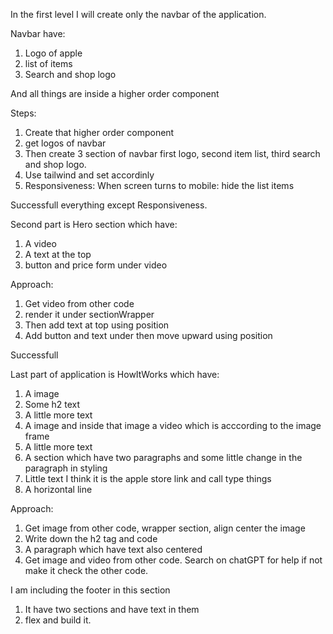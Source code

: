 In the first level I will create only the navbar of the application. 


Navbar have:

1. Logo of apple
2. list of items
3. Search and shop logo

And all things are inside a higher order component

Steps:

1. Create that higher order component
2. get logos of navbar
3. Then create 3 section of navbar first logo, second item list, third search and shop logo.
4. Use tailwind and set accordinly
5. Responsiveness: When screen turns to mobile: hide the list items

Successfull everything except Responsiveness.



Second part is Hero section which have:

1. A video 
2. A text at the top 
3. button and price form under video

Approach:

1. Get video from other code
2. render it under sectionWrapper
3. Then add text at top using position 
4. Add button and text under then move upward using position

Successfull


Last part of application is HowItWorks which have:

1. A image 
2. Some h2 text
3. A little more text
4. A image and inside that image a video which is acccording to the image frame
5. A little more text
6. A section which have two paragraphs and some little change in the paragraph in styling
7. Little text I think it is the apple store link and call type things
8. A horizontal line

Approach:

1. Get image from other code, wrapper section, align center the image
2. Write down the h2 tag and code
3. A paragraph which have text also centered
4. Get image and video from other code. Search on chatGPT for help if not make it check the other code.


I am including the footer in this section

1. It have two sections and have text in them
2. flex and build it.